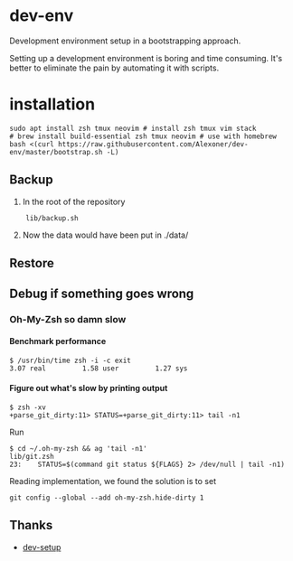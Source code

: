 # dev-env
Development environment setup in a bootstrapping approach.

Setting up a development environment is boring and time consuming. It's better to eliminate the pain
by automating it with scripts.

# installation
```shell
sudo apt install zsh tmux neovim # install zsh tmux vim stack
# brew install build-essential zsh tmux neovim # use with homebrew
bash <(curl https://raw.githubusercontent.com/Alexoner/dev-env/master/bootstrap.sh -L)
```

## Backup
1. In the root of the repository
```shell
    lib/backup.sh
```
2. Now the data would have been put in ./data/


## Restore

## Debug if something goes wrong

### Oh-My-Zsh so damn slow

#### Benchmark performance

    $ /usr/bin/time zsh -i -c exit
    3.07 real         1.58 user         1.27 sys

#### Figure out what's slow by printing output

    $ zsh -xv
    +parse_git_dirty:11> STATUS=+parse_git_dirty:11> tail -n1

Run

    $ cd ~/.oh-my-zsh && ag 'tail -n1'
    lib/git.zsh
    23:    STATUS=$(command git status ${FLAGS} 2> /dev/null | tail -n1)

Reading implementation, we found the solution is to set

    git config --global --add oh-my-zsh.hide-dirty 1

## Thanks
- [dev-setup](https://github.com/donnemartin/dev-setup)
